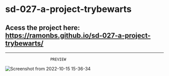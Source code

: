 # sd-027-a-project-trybewarts

## Acess the project here: https://ramonbs.github.io/sd-027-a-project-trybewarts/

--------------------------------------------------------------------------------------
                        PREVIEW
                        
![Screenshot from 2022-10-15 15-36-34](https://user-images.githubusercontent.com/70456830/196035830-0ea327e0-7acb-417a-947a-a95535763080.png)
